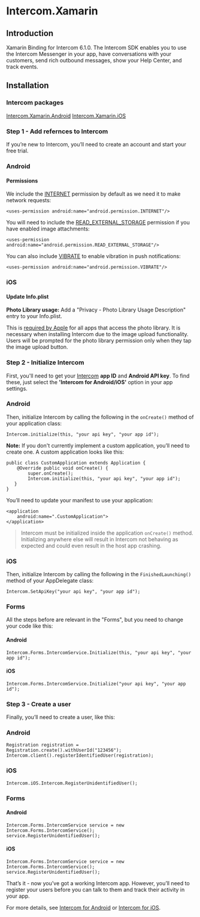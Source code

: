 # Intercom.Xamarin

## Introduction 
Xamarin Binding for Intercom 6.1.0.
The Intercom SDK enables you to use the Intercom Messenger in your app, have conversations with your customers, send rich outbound messages, show your Help Center, and track events.

## Installation

### Intercom packages
[Intercom.Xamarin.Android](https://www.nuget.org/packages/Intercom.Xamarin.Android/6.1.0)
[Intercom.Xamarin.iOS](https://www.nuget.org/packages/Intercom.Xamarin.iOS/)

### Step 1 - Add refernces to Intercom
If you’re new to Intercom, you’ll need to create an account and start your free trial.

### Android

#### Permissions
We include the [INTERNET](https://developer.android.com/reference/android/Manifest.permission.html#INTERNET) permission by default as we need it to make network requests:

```
<uses-permission android:name="android.permission.INTERNET"/>
```

You will need to include the [READ_EXTERNAL_STORAGE](http://developer.android.com/reference/android/Manifest.permission.html#READ_EXTERNAL_STORAGE) permission if you have enabled image attachments:

```
<uses-permission android:name="android.permission.READ_EXTERNAL_STORAGE"/>
```

You can also include [VIBRATE](https://developer.android.com/reference/android/Manifest.permission.html#VIBRATE) to enable vibration in push notifications:

```
<uses-permission android:name="android.permission.VIBRATE"/>
```

### iOS

#### Update Info.plist
**Photo Library usage:**
Add a "Privacy - Photo Library Usage Description" entry to your Info.plist.

This is [required by Apple](https://developer.apple.com/library/archive/qa/qa1937/_index.html) for all apps that access the photo library. It is necessary when installing Intercom due to the image upload functionality. Users will be prompted for the photo library permission only when they tap the image upload button.

### Step 2 - Initialize Intercom
First, you'll need to get your [Intercom](https://www.intercom.com/) **app ID** and **Android API key**. To find these, just select the **'Intercom for Android/iOS'** option in your app settings.


### Android
Then, initialize Intercom by calling the following in the `onCreate()` method of your application class:

```
Intercom.initialize(this, "your api key", "your app id");
```

**Note:** If you don't currently implement a custom application, you’ll need to create one. A custom application looks like this:

```
public class CustomApplication extends Application {
    @Override public void onCreate() {
        super.onCreate();
        Intercom.initialize(this, "your api key", "your app id");
   }
}
```

You’ll need to update your manifest to use your application:


```
<application
    android:name=".CustomApplication">
</application>
```

>Intercom must be initialized inside the application `onCreate()` method. Initializing anywhere else will result in Intercom not behaving as expected and could even result in the host app crashing.

### iOS
Then, initialize Intercom by calling the following in the `FinishedLaunching()` method of your AppDelegate class:

```
Intercom.SetApiKey("your api key", "your app id");
```

### Forms
All the steps before are relevant in the "Forms", but you need to change your code like this:

#### Android
```
Intercom.Forms.IntercomService.Initialize(this, "your api key", "your app id");
```

#### iOS
```
Intercom.Forms.IntercomService.Initialize("your api key", "your app id");
```

### Step 3 - Create a user
Finally, you’ll need to create a user, like this:

### Android
```
Registration registration = Registration.create().withUserId("123456");
Intercom.client().registerIdentifiedUser(registration);
```

### iOS
```
Intercom.iOS.Intercom.RegisterUnidentifiedUser();
```

### Forms

#### Android
```
Intercom.Forms.IntercomService service = new Intercom.Forms.IntercomService();
service.RegisterUnidentifiedUser();
```

#### iOS
```
Intercom.Forms.IntercomService service = new Intercom.Forms.IntercomService();
service.RegisterUnidentifiedUser();
```

That’s it - now you’ve got a working Intercom app. However, you’ll need to register your users before you can talk to them and track their activity in your app.

For more details, see [Intercom for Android](https://developers.intercom.com/installing-intercom/docs/android-installation) or [Intercom for iOS](https://developers.intercom.com/installing-intercom/docs/ios-installation).